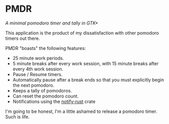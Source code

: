 # PMDR

*A minimal pomodoro timer and tally in GTK+*

This application is the product of my dissatisfaction with other pomodoro
timers out there. 

PMDR "boasts" the following features:

- 25 minute work periods.
- 5 minute breaks after every work session, with 15 minute breaks after every
  4th work session.
- Pause / Resume timers.
- Automatically pause after a break ends so that you must explicitly begin the
  next pomodoro.
- Keeps a tally of pomodoros.
- Can reset the pomodoro count.
- Notifications using the [notify-rust](https://github.com/hoodie/notify-rust)
  crate

I'm going to be honest, I'm a little ashamed to release a pomodoro timer. Such
is life.


